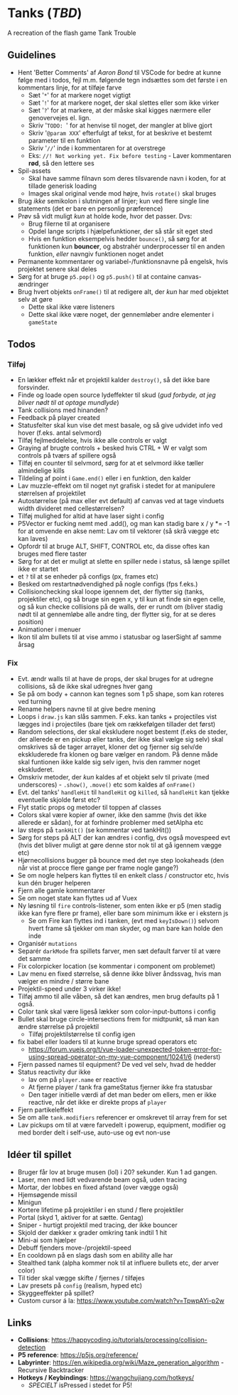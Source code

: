 # Tanks (*TBD*)
A recreation of the flash game Tank Trouble

Guidelines
----------
- Hent 'Better Comments' af *Aaron Bond* til VSCode for bedre at kunne følge med i todos, fejl m.m. følgende tegn indsættes som det første i en kommentars linje, for at tilføje farve
	- Sæt '`*`' for at markere noget vigtigt
	- Sæt '`!`' for at markere noget, der skal slettes eller som ikke virker
	- Sæt '`?`' for at markere, at der måske skal kigges nærmere eller genovervejes el. lign.
	- Skriv '`TODO: `' for at henvise til noget, der mangler at blive gjort
	- Skriv '`@param XXX`' efterfulgt af tekst, for at beskrive et bestemt parameter til en funktion
	- Skriv '`//`' inde i kommentaren for at overstrege
	- Eks: `//! Not working yet. Fix before testing` - Laver kommentaren **rød**, så den lettere ses
- Spil-assets
	- Skal have samme filnavn som deres tilsvarende navn i koden, for at tillade generisk loading
	- Images skal original vende mod højre, hvis `rotate()` skal bruges
- Brug *ikke* semikolon i slutningen af linjer; kun ved flere single line statements (det er bare en personlig præference)
- Prøv så vidt muligt *kun* at holde kode, hvor det passer. Dvs:
	- Brug filerne til at organisere
	- Opdel lange scripts i hjælpefunktioner, der så står sit eget sted
	- Hvis en funktion eksempelvis hedder `bounce()`, så sørg for at funktionen kun **bouncer**, og abstrahér underprocesser til en anden funktion, *eller* navngiv funktionen noget andet
- Permanente kommentarer og variabel-/funktionsnavne på engelsk, hvis projektet senere skal deles
- Sørg for at bruge `p5.pop()` og `p5.push()` til at containe canvas-ændringer
- Brug hvert objekts `onFrame()` til at redigere alt, der *kun* har med objektet selv at gøre
	- Dette skal ikke være listeners
	- Dette skal ikke være noget, der gennemløber andre elementer i `gameState`

Todos
-----
### Tilføj
- En lækker effekt når et projektil kalder `destroy()`, så det ikke bare forsvinder.
- Finde og loade open source lydeffekter til skud (*gud forbyde, at jeg bliver nødt til at optage mundlyde*)
- Tank collisions med hinanden?
- Feedback på player created
- Statusfelter skal kun vise det mest basale, og så give udvidet info ved hover (f.eks. antal selvmord)
- Tilføj fejlmeddelelse, hvis ikke alle controls er valgt
- Graying af brugte controls + besked hvis CTRL + W er valgt som controls på tværs af spillere også
- Tilføj en counter til selvmord, sørg for at et selvmord ikke tæller almindelige kills
- Tildeling af point i `Game.end()` eller i en funktion, den kalder
- Lav muzzle-effekt om til noget nyt grafisk i stedet for at manipulere størrelsen af projektilet
- Autostørrelse (på max eller evt default) af canvas ved at tage vinduets width divideret med cellestørrelsen?
- Tilføj mulighed for altid at have laser sight i config
- P5Vector er fucking nemt med .add(), og man kan stadig bare x / y *= -1 for at omvende en akse nemt: Lav om til vektorer (så skrå vægge etc kan laves)
- Opfordr til at bruge ALT, SHIFT, CONTROL etc, da disse oftes kan bruges med flere taster
- Sørg for at det er muligt at slette en spiller nede i status, så længe spillet ikke er startet
- et `?` til at se enheder på configs (px, frames etc)
- Besked om restartnødvendighed på nogle configs (fps f.eks.)
- Collisionchecking skal loope igennem det, der flytter sig (tanks, projektiler etc), og så bruge sin egen x, y til kun at finde sin egen celle, og så kun checke collisions på de walls, der er rundt om (bliver stadig nødt til at gennemløbe alle andre ting, der flytter sig, for at se deres position)
- Animationer i menuer
- Ikon til alm bullets til at vise ammo i statusbar og laserSight af samme årsag

### Fix
- Evt. ændr walls til at have de props, der skal bruges for at udregne collisions, så de ikke skal udregnes hver gang
- Se på om body + cannon kan tegnes som 1 p5 shape, som kan roteres ved turning
- Rename helpers navne til at give bedre mening
- Loops i `draw.js` kan slås sammen. F.eks. kan tanks + projectiles vist lægges ind i projectiles (bare tjek om rækkefølgen tillader det først)
- Random selections, der skal ekskludere noget bestemt (f.eks de steder, der allerede er en pickup eller tanks, der ikke skal vælge sig selv) skal omskrives så de tager arrayet, kloner det og fjerner sig selv/de ekskluderede fra klonen og bare vælger en random. På denne måde skal funtionen ikke kalde sig selv igen, hvis den rammer noget ekskluderet.
- Omskriv metoder, der *kun* kaldes af et objekt selv til private (med underscores) - `.show()`, `.move()` etc som kaldes af `onFrame()`
- Evt. del tanks' `handleHit` til `handleHit` og `killed`, så `handleHit` kan tjekke eventuelle skjolde først etc?
- Flyt static props og metoder til toppen af classes
- Colors skal være kopier af owner, ikke den samme (hvis det ikke allerede er sådan), for at forhindre problemer med setAlpha etc
- lav steps på `tankHit()` (se kommentar ved tankHit())
- Sørg for steps på ALT der kan ændres i config, dvs også movespeed evt (hvis det bliver muligt at gøre denne stor nok til at gå igennem vægge etc)
- Hjørnecollisions bugger på bounce med det nye step lookaheads (den når vist at procce flere gange per frame nogle gange?)
- Se om nogle helpers kan flyttes til en enkelt class / constructor etc, hvis kun dén bruger helperen
- Fjern alle gamle kommentarer
- Se om noget state kan flyttes ud af Vuex
- Ny løsning til `fire` controls-listener, som enten ikke er p5 (men stadig ikke kan fyre flere pr frame), eller bare som minimum ikke er i ekstern js
	- Se om Fire kan flyttes ind i tanken, (evt med `keyIsDown()`) selvom hvert frame så tjekker om man skyder, og man bare kan holde den inde
- Organisér `mutations`
- Separér `darkMode` fra spillets farver, men sæt default farver til at være det samme
- Fix colorpicker location (se kommentar i component om problemet)
- Lav menu en fixed størrelse, så denne ikke bliver åndssvag, hvis man vælger en mindre / større bane
- Projektil-speed under 3 virker ikke!
- Tilføj ammo til alle våben, så det kan ændres, men brug defaults på 1 også.
- Color tank skal være ligeså lækker som color-input-buttons i config
- Bullet skal bruge circle-intersections frem for midtpunkt, så man kan ændre størrelse på projektil
	- Tilføj projektilstørrelse til config igen
- fix babel eller loaders til at kunne bruge spread operators etc
	- https://forum.vuejs.org/t/vue-loader-unexpected-token-error-for-using-spread-operator-on-my-vue-component/10241/6 (nederst)
- Fjern passed names til equipment? De ved vel selv, hvad de hedder
- Status reactivity dur ikke
	- lav om på `player.name` er reactive
	- At fjerne player / tank fra gameStatus fjerner ikke fra statusbar
	- Den tager initielle værdi af det man beder om ellers, men er ikke reactive, når det ikke er direkte props af `player`
- Fjern partikeleffekt
- Se om alle `tank.modifiers` referencer er omskrevet til array frem for set
- Lav pickups om til at være farvedelt i powerup, equipment, modifier og med border delt i self-use, auto-use og evt non-use

Idéer til spillet
--------------------------
- Bruger får lov at bruge musen (lol) i 20? sekunder. Kun 1 ad gangen.
- Laser, men med lidt vedvarende beam også, uden tracing
- Mortar, der lobbes en fixed afstand (over vægge også)
- Hjemsøgende missil
- Minigun
- Kortere lifetime på projektiler i en stund / flere projektiler
- Portal (skyd 1, aktiver for at sætte. Gentag)
- Sniper - hurtigt projektil med tracing, der ikke bouncer
- Skjold der dækker x grader omkring tank indtil 1 hit
- Mini-ai som hjælper
- Debuff fjenders move-/projektil-speed
- En cooldown på en slags dash som en ability alle har
- Stealthed tank (alpha kommer nok til at influere bullets etc, der arver color)
- Til tider skal vægge skifte / fjernes / tilføjes
- Lav presets på `config` (realism, hyped etc)
- Skyggeeffekter på spillet?
- Custom cursor á la: https://www.youtube.com/watch?v=TpwpAYi-p2w 

Links
-----
- **Collisions**: https://happycoding.io/tutorials/processing/collision-detection
- **P5 reference**: https://p5js.org/reference/
- **Labyrinter**: https://en.wikipedia.org/wiki/Maze_generation_algorithm - Recursive Backtracker
- **Hotkeys / Keybindings**: https://wangchujiang.com/hotkeys/
	- *SPECIELT* isPressed i stedet for P5!